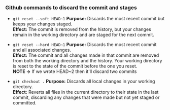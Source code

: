 ### Github commands to discard the commit and stages

- ```git reset --soft HEAD~1```
<b>Purpose:</b> Discards the most recent commit but keeps your changes staged.<br>
<b>Effect:</b> The commit is removed from the history, but your changes remain in the working directory and are staged for the next commit.<br>

- ```git reset --hard HEAD~1```
<b>Purpose:</b> Discards the most recent commit and all associated changes.<br>
<b>Effect:</b> The commit and all changes made in that commit are removed from both the working directory and the history. Your working directory is reset to the state of the commit before the one you reset.<br>
<b>NOTE -></b> If we wrote HEAD~2 then it'll discard two commits

- ```git checkout .```
<b>Purpose:</b> Discards all local changes in your working directory.<br>
<b>Effect:</b> Reverts all files in the current directory to their state in the last commit, discarding any changes that were made but not yet staged or committed.<br>